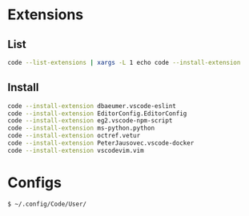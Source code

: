 # Extensions

## List

```bash
code --list-extensions | xargs -L 1 echo code --install-extension
```

## Install

```bash
code --install-extension dbaeumer.vscode-eslint
code --install-extension EditorConfig.EditorConfig
code --install-extension eg2.vscode-npm-script
code --install-extension ms-python.python
code --install-extension octref.vetur
code --install-extension PeterJausovec.vscode-docker
code --install-extension vscodevim.vim
```

# Configs

```bash
$ ~/.config/Code/User/
```

